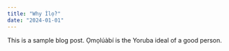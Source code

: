 ```yaml
---
title: "Why Ìlọ̀?"
date: "2024-01-01"
---
```

This is a sample blog post. Ọmọlúàbí is the Yoruba ideal of a good person.

